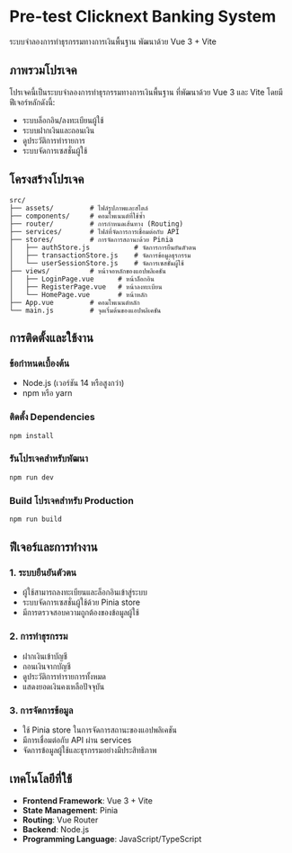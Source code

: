 # Pre-test Clicknext Banking System

ระบบจำลองการทำธุรกรรมทางการเงินพื้นฐาน พัฒนาด้วย Vue 3 + Vite

## ภาพรวมโปรเจค

โปรเจคนี้เป็นระบบจำลองการทำธุรกรรมทางการเงินพื้นฐาน ที่พัฒนาด้วย Vue 3 และ Vite โดยมีฟีเจอร์หลักดังนี้:

- ระบบล็อกอิน/ลงทะเบียนผู้ใช้
- ระบบฝากเงินและถอนเงิน
- ดูประวัติการทำรายการ
- ระบบจัดการเซสชั่นผู้ใช้

## โครงสร้างโปรเจค

```
src/
├── assets/         # ไฟล์รูปภาพและสไตล์
├── components/     # คอมโพเนนต์ที่ใช้ซ้ำ
├── router/         # การกำหนดเส้นทาง (Routing)
├── services/       # ไฟล์ที่จัดการการเชื่อมต่อกับ API
├── stores/         # การจัดการสถานะด้วย Pinia
│   ├── authStore.js           # จัดการการยืนยันตัวตน
│   ├── transactionStore.js    # จัดการข้อมูลธุรกรรม
│   └── userSessionStore.js    # จัดการเซสชั่นผู้ใช้
├── views/          # หน้าจอหลักของแอปพลิเคชัน
│   ├── LoginPage.vue      # หน้าล็อกอิน
│   ├── RegisterPage.vue   # หน้าลงทะเบียน
│   └── HomePage.vue       # หน้าหลัก
├── App.vue         # คอมโพเนนต์หลัก
└── main.js         # จุดเริ่มต้นของแอปพลิเคชัน
```

## การติดตั้งและใช้งาน

### ข้อกำหนดเบื้องต้น

- Node.js (เวอร์ชัน 14 หรือสูงกว่า)
- npm หรือ yarn

### ติดตั้ง Dependencies

```sh
npm install
```

### รันโปรเจคสำหรับพัฒนา

```sh
npm run dev
```

### Build โปรเจคสำหรับ Production

```sh
npm run build
```

## ฟีเจอร์และการทำงาน
### 1. ระบบยืนยันตัวตน
- ผู้ใช้สามารถลงทะเบียนและล็อกอินเข้าสู่ระบบ
- ระบบจัดการเซสชั่นผู้ใช้ด้วย Pinia store
- มีการตรวจสอบความถูกต้องของข้อมูลผู้ใช้

### 2. การทำธุรกรรม
- ฝากเงินเข้าบัญชี
- ถอนเงินจากบัญชี
- ดูประวัติการทำรายการทั้งหมด
- แสดงยอดเงินคงเหลือปัจจุบัน

### 3. การจัดการข้อมูล
- ใช้ Pinia store ในการจัดการสถานะของแอปพลิเคชัน
- มีการเชื่อมต่อกับ API ผ่าน services
- จัดการข้อมูลผู้ใช้และธุรกรรมอย่างมีประสิทธิภาพ

## เทคโนโลยีที่ใช้
- **Frontend Framework**: Vue 3 + Vite
- **State Management**: Pinia
- **Routing**: Vue Router
- **Backend**: Node.js
- **Programming Language**: JavaScript/TypeScript
